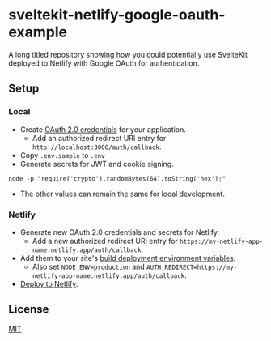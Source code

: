 # sveltekit-netlify-google-oauth-example

A long titled repository showing how you could potentially use SvelteKit deployed to Netlify with Google OAuth for authentication.

## Setup

### Local

- Create [OAuth 2.0 credentials](https://support.google.com/cloud/answer/6158849?hl=en) for your application.
  - Add an authorized redirect URI entry for `http://localhost:3000/auth/callback`.
- Copy `.env.sample` to `.env`
- Generate secrets for JWT and cookie signing.

```node
node -p "require('crypto').randomBytes(64).toString('hex');"
```

- The other values can remain the same for local development.

### Netlify

- Generate new OAuth 2.0 credentials and secrets for Netlify.
  - Add a new authorized redirect URI entry for `https://my-netlify-app-name.netlify.app/auth/callback`.
- Add them to your site's [build deployment environment variables](https://docs.netlify.com/configure-builds/environment-variables/).
  - Also set `NODE_ENV=production` and `AUTH_REDIRECT=https://my-netlify-app-name.netlify.app/auth/callback`.
- [Deploy to Netlify](https://docs.netlify.com/site-deploys/create-deploys/).

## License

[MIT](https://opensource.org/licenses/MIT)
